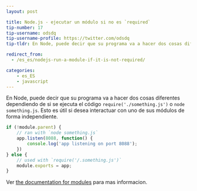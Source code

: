 ```yaml
---
layout: post

title: Node.js - ejecutar un módulo si no es `required`
tip-number: 17
tip-username: odsdq
tip-username-profile: https://twitter.com/odsdq
tip-tldr: En Node, puede decir que su programa va a hacer dos cosas diferentes dependiendo de si se ejecuta el código `require('./something.js')` o `node something.js`. Esto es útil si desea interactuar con uno de sus módulos de forma independiente.

redirect_from:
  - /es_es/nodejs-run-a-module-if-it-is-not-required/

categories:
    - es_ES
    - javascript
---
```


En Node, puede decir que su programa va a hacer dos cosas diferentes dependiendo de si se ejecuta el código `require('./something.js')` o `node something.js`. Esto es útil si desea interactuar con uno de sus módulos de forma independiente.

```js
if (!module.parent) {
    // ran with `node something.js`
    app.listen(8088, function() {
        console.log('app listening on port 8088');
    })
} else {
    // used with `require('/.something.js')`
    module.exports = app;
}
```

Ver [the documentation for modules](https://nodejs.org/api/modules.html#modules_module_parent) para mas informacion.